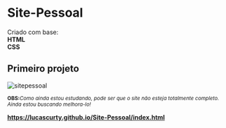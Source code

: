 # Site-Pessoal
<p>Criado com base: <br>
<b>HTML</b> <br> <b>CSS</b></p>
<h2>Primeiro projeto</h2>

![sitepessoal](https://user-images.githubusercontent.com/74004642/120928003-51e2ce80-c6b9-11eb-8887-865595f5534b.png)

<sub><strong>OBS:</strong><em>Como ainda estou estudando, pode ser que o site não esteja totalmente completo. Ainda estou buscando melhora-lo!</sub></em>

<b>https://lucascurty.github.io/Site-Pessoal/index.html</b>
